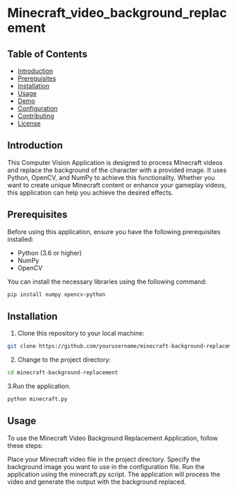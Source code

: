 # Minecraft_video_background_replacement

## Table of Contents
- [Introduction](#introduction)
- [Prerequisites](#prerequisites)
- [Installation](#installation)
- [Usage](#usage)
- [Demo](#demo)
- [Configuration](#configuration)
- [Contributing](#contributing)
- [License](#license)

## Introduction
This Computer Vision Application is designed to process Minecraft videos and replace the background of the character with a provided image. It uses Python, OpenCV, and NumPy to achieve this functionality. Whether you want to create unique Minecraft content or enhance your gameplay videos, this application can help you achieve the desired effects.

## Prerequisites
Before using this application, ensure you have the following prerequisites installed:
- Python (3.6 or higher)
- NumPy
- OpenCV

You can install the necessary libraries using the following command:
```bash
pip install numpy opencv-python
```

## Installation
1. Clone this repository to your local machine:

```bash
git clone https://github.com/yourusername/minecraft-background-replacement.git
```
2. Change to the project directory:

```bash
cd minecraft-background-replacement
```
3.Run the application.
```bash
python minecraft.py
```
## Usage
To use the Minecraft Video Background Replacement Application, follow these steps:

Place your Minecraft video file in the project directory.
Specify the background image you want to use in the configuration file.
Run the application using the minecraft.py script.
The application will process the video and generate the output with the background replaced.
